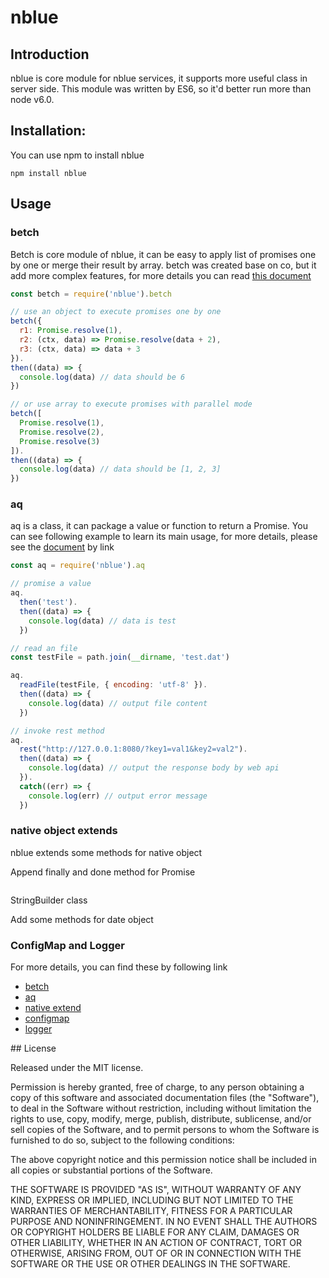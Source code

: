 # nblue
## Introduction
nblue is core module for nblue services, it supports more useful class in server side. This module was written by ES6, so it'd better run more than node v6.0.

## Installation:
You can use npm to install nblue
```
npm install nblue
```

## Usage

### betch
Betch is core module of nblue, it can be easy to apply list of promises one by one or merge their result by array. betch was created base on co, but it add more complex features, for more details you can read  [this document](https://github.com/nblue2016/nblue/blob/master/doc/betch.md)
``` javascript
const betch = require('nblue').betch

// use an object to execute promises one by one
betch({
  r1: Promise.resolve(1),
  r2: (ctx, data) => Promise.resolve(data + 2),
  r3: (ctx, data) => data + 3
}).
then((data) => {
  console.log(data) // data should be 6
})

// or use array to execute promises with parallel mode
betch([
  Promise.resolve(1),
  Promise.resolve(2),
  Promise.resolve(3)
]).
then((data) => {
  console.log(data) // data should be [1, 2, 3]
})
```

### aq
aq is a class, it can package a value or function to return a Promise. You can see following example to learn its main usage, for more details, please see the [document](https://github.com/nblue2016/nblue/blob/master/doc/aq.md) by link

``` javascript
const aq = require('nblue').aq

// promise a value
aq.
  then('test').
  then((data) => {
    console.log(data) // data is test
  })

// read an file
const testFile = path.join(__dirname, 'test.dat')

aq.
  readFile(testFile, { encoding: 'utf-8' }).
  then((data) => {
    console.log(data) // output file content
  })

// invoke rest method
aq.
  rest("http://127.0.0.1:8080/?key1=val1&key2=val2").
  then((data) => {
    console.log(data) // output the response body by web api
  }).
  catch((err) => {
    console.log(err) // output error message
  })

```

### native object extends
nblue extends some methods for native object

Append finally and done method for Promise
``` javascript
```

StringBuilder class

Add some methods for date object

### ConfigMap and Logger


For more details, you can find these by following link
- [betch](https://github.com/nblue2016/nblue/blob/master/doc/betch.md)
- [aq](https://github.com/nblue2016/nblue/blob/master/doc/aq.md)
- [native extend](https://github.com/nblue2016/nblue/blob/master/doc/native.md)
- [configmap](https://github.com/nblue2016/nblue/blob/master/doc/configmap.md)
- [logger](https://github.com/nblue2016/nblue/blob/master/doc/logger.md)

## License

Released under the MIT license.

Permission is hereby granted, free of charge, to any person obtaining a copy of
this software and associated documentation files (the "Software"), to deal in
the Software without restriction, including without limitation the rights to
use, copy, modify, merge, publish, distribute, sublicense, and/or sell copies of
the Software, and to permit persons to whom the Software is furnished to do so,
subject to the following conditions:

The above copyright notice and this permission notice shall be included in all
copies or substantial portions of the Software.

THE SOFTWARE IS PROVIDED "AS IS", WITHOUT WARRANTY OF ANY KIND, EXPRESS OR
IMPLIED, INCLUDING BUT NOT LIMITED TO THE WARRANTIES OF MERCHANTABILITY, FITNESS
FOR A PARTICULAR PURPOSE AND NONINFRINGEMENT. IN NO EVENT SHALL THE AUTHORS OR
COPYRIGHT HOLDERS BE LIABLE FOR ANY CLAIM, DAMAGES OR OTHER LIABILITY, WHETHER
IN AN ACTION OF CONTRACT, TORT OR OTHERWISE, ARISING FROM, OUT OF OR IN
CONNECTION WITH THE SOFTWARE OR THE USE OR OTHER DEALINGS IN THE SOFTWARE.

